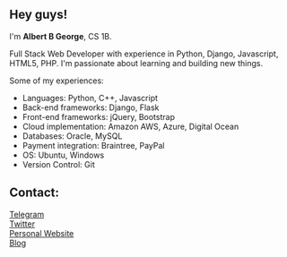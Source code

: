 ## Hey guys!

I'm **Albert B George**, CS 1B.

<p>Full Stack Web Developer with experience in Python, Django, Javascript, HTML5, PHP. I'm passionate about learning and building new things.</p>

Some of my experiences:

* Languages: Python, C++, Javascript
* Back-end frameworks: Django, Flask
* Front-end frameworks: jQuery, Bootstrap
* Cloud implementation: Amazon AWS, Azure, Digital Ocean
* Databases: Oracle, MySQL
* Payment integration: Braintree, PayPal
* OS: Ubuntu, Windows
* Version Control: Git

## Contact:

[Telegram](https://t.me/albertbgeorge "Telegram @albertbgeorge")<br>
[Twitter](https://twitter.com/AlbertBGeorge "Twitter handle @AlbertBGeorge")<br>
[Personal Website](https://www.albertbgeorge.com "Website")<br>
[Blog](https://www.albertbgeorge.github.io "Albert's personal blog")